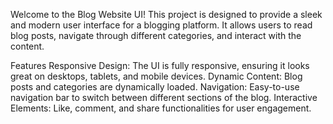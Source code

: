 Welcome to the Blog Website UI! This project is designed to provide a sleek and modern user interface for a blogging platform. It allows users to read blog posts, navigate through different categories, and interact with the content.

Features
Responsive Design: The UI is fully responsive, ensuring it looks great on desktops, tablets, and mobile devices.
Dynamic Content: Blog posts and categories are dynamically loaded.
Navigation: Easy-to-use navigation bar to switch between different sections of the blog.
Interactive Elements: Like, comment, and share functionalities for user engagement.
